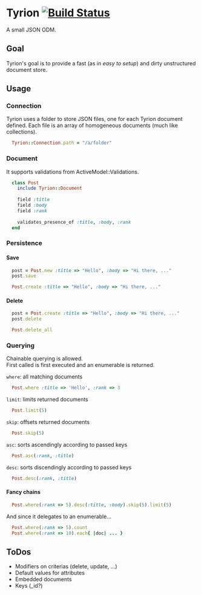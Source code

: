 # Tyrion [![Build Status](http://travis-ci.org/razielgn/tyrion.png)](http://travis-ci.org/razielgn/tyrion)

A small JSON ODM.

## Goal

Tyrion's goal is to provide a fast (as in _easy to setup_) and dirty unstructured document store.

## Usage
### Connection
Tyrion uses a folder to store JSON files, one for each Tyrion document defined.
Each file is an array of homogeneous documents (much like collections).

``` ruby
  Tyrion::Connection.path = "/a/folder"
```

### Document
It supports validations from ActiveModel::Validations.

``` ruby
  class Post
    include Tyrion::Document
  
    field :title
    field :body
    field :rank
    
    validates_presence_of :title, :body, :rank
  end
```

### Persistence
#### Save
``` ruby
  post = Post.new :title => "Hello", :body => "Hi there, ..."
  post.save
```
``` ruby
  Post.create :title => "Hello", :body => "Hi there, ..."
```

#### Delete
``` ruby
  post = Post.create :title => "Hello", :body => "Hi there, ..."
  post.delete
```
``` ruby
  Post.delete_all
```

### Querying
Chainable querying is allowed.  
First called is first executed and an enumerable is returned.

`where`: all matching documents

``` ruby
  Post.where :title => 'Hello', :rank => 3
```

`limit`: limits returned documents

``` ruby
  Post.limit(5)
```

`skip`: offsets returned documents

``` ruby
  Post.skip(5)
```

`asc`: sorts ascendingly according to passed keys

``` ruby
  Post.asc(:rank, :title)
```

`desc`: sorts discendingly according to passed keys

``` ruby
  Post.desc(:rank, :title)
```

#### Fancy chains
``` ruby
  Post.where(:rank => 5).desc(:title, :body).skip(5).limit(5)
```
And since it delegates to an enumerable...

``` ruby
  Post.where(:rank => 5).count
  Post.where(:rank => 10).each{ |doc| ... }
```

## ToDos

* Modifiers on criterias (delete, update, ...)
* Default values for attributes
* Embedded documents
* Keys (_id?)